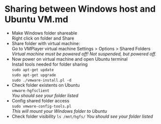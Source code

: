 # Sharing between Windows host and Ubuntu VM.md

* Make Windows folder shareable \
  Right click on folder and Share
* Share folder with virtual machine: \
  Go to VMPlayer virtual machine Settings > Options > Shared Folders \
  _Virtual machine must be powered off! Not suspended, but powered off._
* Now power on virtual machine and open Ubuntu terminal \
  Install tools needed for folder sharing \
  `sudo apt-get update` \
  `sudo apt-get upgrade` \
  `sudo ./vmware-install.pl -d`
* Check folder existents on Ubuntu \
  `vmware-hgfsclient` \
  _You should see your folder listed_
* Config shared folder access \
  `sudo vmware-config-tools.pl` \
  _This will mount your Windows folder to Ubuntu_
* Check folder visibility
  `ls /mnt/hgfs/`
  _You should see your folder listed_
